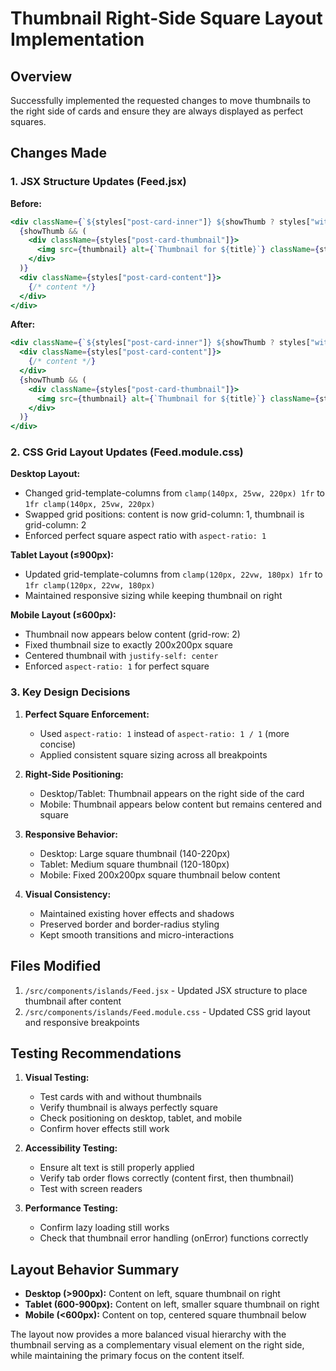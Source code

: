 # Thumbnail Right-Side Square Layout Implementation

## Overview

Successfully implemented the requested changes to move thumbnails to the right side of cards and ensure they are always displayed as perfect squares.

## Changes Made

### 1. JSX Structure Updates (Feed.jsx)

**Before:**

```jsx
<div className={`${styles["post-card-inner"]} ${showThumb ? styles["with-thumbnail"] : ""}`}>
  {showThumb && (
    <div className={styles["post-card-thumbnail"]}>
      <img src={thumbnail} alt={`Thumbnail for ${title}`} className={styles["post-thumb-large"]} />
    </div>
  )}
  <div className={styles["post-card-content"]}>
    {/* content */}
  </div>
</div>
```

**After:**

```jsx
<div className={`${styles["post-card-inner"]} ${showThumb ? styles["with-thumbnail"] : ""}`}>
  <div className={styles["post-card-content"]}>
    {/* content */}
  </div>
  {showThumb && (
    <div className={styles["post-card-thumbnail"]}>
      <img src={thumbnail} alt={`Thumbnail for ${title}`} className={styles["post-thumb-large"]} />
    </div>
  )}
</div>
```

### 2. CSS Grid Layout Updates (Feed.module.css)

**Desktop Layout:**

- Changed grid-template-columns from `clamp(140px, 25vw, 220px) 1fr` to `1fr clamp(140px, 25vw, 220px)`
- Swapped grid positions: content is now grid-column: 1, thumbnail is grid-column: 2
- Enforced perfect square aspect ratio with `aspect-ratio: 1`

**Tablet Layout (≤900px):**

- Updated grid-template-columns from `clamp(120px, 22vw, 180px) 1fr` to `1fr clamp(120px, 22vw, 180px)`
- Maintained responsive sizing while keeping thumbnail on right

**Mobile Layout (≤600px):**

- Thumbnail now appears below content (grid-row: 2)
- Fixed thumbnail size to exactly 200x200px square
- Centered thumbnail with `justify-self: center`
- Enforced `aspect-ratio: 1` for perfect square

### 3. Key Design Decisions

1. **Perfect Square Enforcement:**
   - Used `aspect-ratio: 1` instead of `aspect-ratio: 1 / 1` (more concise)
   - Applied consistent square sizing across all breakpoints

2. **Right-Side Positioning:**
   - Desktop/Tablet: Thumbnail appears on the right side of the card
   - Mobile: Thumbnail appears below content but remains centered and square

3. **Responsive Behavior:**
   - Desktop: Large square thumbnail (140-220px)
   - Tablet: Medium square thumbnail (120-180px)  
   - Mobile: Fixed 200x200px square thumbnail below content

4. **Visual Consistency:**
   - Maintained existing hover effects and shadows
   - Preserved border and border-radius styling
   - Kept smooth transitions and micro-interactions

## Files Modified

1. `/src/components/islands/Feed.jsx` - Updated JSX structure to place thumbnail after content
2. `/src/components/islands/Feed.module.css` - Updated CSS grid layout and responsive breakpoints

## Testing Recommendations

1. **Visual Testing:**
   - Test cards with and without thumbnails
   - Verify thumbnail is always perfectly square
   - Check positioning on desktop, tablet, and mobile
   - Confirm hover effects still work

2. **Accessibility Testing:**
   - Ensure alt text is still properly applied
   - Verify tab order flows correctly (content first, then thumbnail)
   - Test with screen readers

3. **Performance Testing:**
   - Confirm lazy loading still works
   - Check that thumbnail error handling (onError) functions correctly

## Layout Behavior Summary

- **Desktop (>900px):** Content on left, square thumbnail on right
- **Tablet (600-900px):** Content on left, smaller square thumbnail on right
- **Mobile (<600px):** Content on top, centered square thumbnail below

The layout now provides a more balanced visual hierarchy with the thumbnail serving as a complementary visual element on the right side, while maintaining the primary focus on the content itself.
